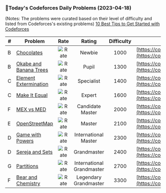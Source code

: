 ### 🌟Today's Codeforces Daily Problems (2023-04-18)
(Notes: The problems were curated based on their level of difficulty and listed from Codeforces's existing problems)
[10 Best Tips to Get Started with Codeforces](https://github.com/ika9810/Codeforces-Daily-Problems/blob/main/10%20Best%20Tips%20to%20Get%20Started%20with%20Codeforces.md)

| # | Problem | Rate| Rating | Difficulty | Contest |
|---| ----- | :--------: | :----------: | :----------: | ---------- |
|B|[Chocolates](https://codeforces.com/contest/1139/problem/B)|![Rate](https://img.shields.io/badge/Newbie-1000-lightgrey)|Newbie|1000|[https://codeforces.com/contest/1139](https://codeforces.com/contest/1139)|
|B|[Okabe and Banana Trees](https://codeforces.com/contest/821/problem/B)|![Rate](https://img.shields.io/badge/Pupil-1300-brightgreen)|Pupil|1300|[https://codeforces.com/contest/821](https://codeforces.com/contest/821)|
|C|[Element Extermination](https://codeforces.com/contest/1375/problem/C)|![Rate](https://img.shields.io/badge/Specialist-1400-9cf)|Specialist|1400|[https://codeforces.com/contest/1375](https://codeforces.com/contest/1375)|
|C|[Make It Equal](https://codeforces.com/contest/1065/problem/C)|![Rate](https://img.shields.io/badge/Expert-1600-blue)|Expert|1600|[https://codeforces.com/contest/1065](https://codeforces.com/contest/1065)|
|F|[MEX vs MED](https://codeforces.com/contest/1744/problem/F)|![Rate](https://img.shields.io/badge/Candidate%20Master-2000-blueviolet)|Candidate Master|2000|[https://codeforces.com/contest/1744](https://codeforces.com/contest/1744)|
|E|[OpenStreetMap](https://codeforces.com/contest/1195/problem/E)|![Rate](https://img.shields.io/badge/Master-2100-orange)|Master|2100|[https://codeforces.com/contest/1195](https://codeforces.com/contest/1195)|
|D|[Game with Powers](https://codeforces.com/contest/317/problem/D)|![Rate](https://img.shields.io/badge/International%20Master-2300-orange)|International Master|2300|[https://codeforces.com/contest/317](https://codeforces.com/contest/317)|
|D|[Sereja and Sets](https://codeforces.com/contest/367/problem/D)|![Rate](https://img.shields.io/badge/Grandmaster-2400-red)|Grandmaster|2400|[https://codeforces.com/contest/367](https://codeforces.com/contest/367)|
|G|[Partitions](https://codeforces.com/contest/961/problem/G)|![Rate](https://img.shields.io/badge/International%20Grandmaster-2700-red)|International Grandmaster|2700|[https://codeforces.com/contest/961](https://codeforces.com/contest/961)|
|F|[Bear and Chemistry](https://codeforces.com/contest/639/problem/F)|![Rate](https://img.shields.io/badge/Legendary%20Grandmaster-3300-red)|Legendary Grandmaster|3300|[https://codeforces.com/contest/639](https://codeforces.com/contest/639)|
